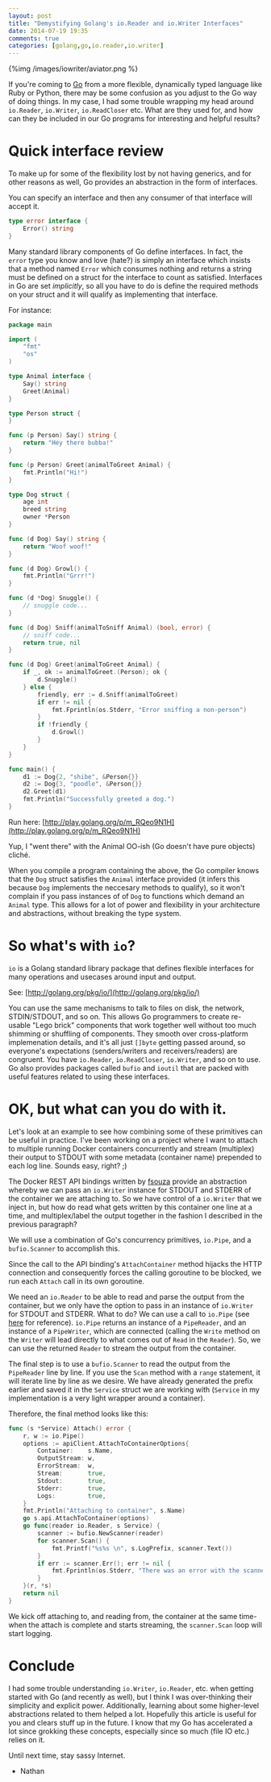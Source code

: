 ```yaml
---
layout: post
title: "Demystifying Golang's io.Reader and io.Writer Interfaces"
date: 2014-07-19 19:35
comments: true
categories: [golang,go,io.reader,io.writer]
---
```


{%img /images/iowriter/aviator.png %}

If you're coming to [Go](http://golang.org) from a more flexible, dynamically typed language like Ruby or Python, there may be some confusion as you adjust to the Go way of doing things.  In my case, I had some trouble wrapping my head around `io.Reader`, `io.Writer`, `io.ReadCloser` etc.  What are they used for, and how can they be included in our Go programs for interesting and helpful results?

# Quick interface review

To make up for some of the flexibility lost by not having generics, and for other reasons as well, Go provides an abstraction in the form of interfaces.

You can specify an interface and then any consumer of that interface will accept it.

```go
type error interface {
    Error() string
}
```

Many standard library components of Go define interfaces.  In fact, the `error` type you know and love (hate?) is simply an interface which insists that a method named `Error` which consumes nothing and returns a string must be defined on a struct for the interface to count as satisfied.  Interfaces in Go are set *implicitly*, so all you have to do is define the required methods on your struct and it will qualify as implementing that interface.

For instance:

```go
package main

import (
    "fmt"
    "os"
)

type Animal interface {
    Say() string
    Greet(Animal)
}

type Person struct {
}

func (p Person) Say() string {
    return "Hey there bubba!"
}

func (p Person) Greet(animalToGreet Animal) {
    fmt.Println("Hi!")
}

type Dog struct {
    age int
    breed string
    owner *Person
}

func (d Dog) Say() string {
    return "Woof woof!"
}

func (d Dog) Growl() {
    fmt.Println("Grrr!")
}

func (d *Dog) Snuggle() {
    // snuggle code...
}

func (d Dog) Sniff(animalToSniff Animal) (bool, error) {
    // sniff code...
    return true, nil
}

func (d Dog) Greet(animalToGreet Animal) {
    if _, ok := animalToGreet.(Person); ok {
        d.Snuggle()
    } else {
        friendly, err := d.Sniff(animalToGreet)
        if err != nil {
            fmt.Fprintln(os.Stderr, "Error sniffing a non-person")
        }
        if !friendly {
            d.Growl()
        }
    }
}

func main() {
    d1 := Dog{2, "shibe", &Person{}}
    d2 := Dog{3, "poodle", &Person{}}
    d2.Greet(d1)
    fmt.Println("Successfully greeted a dog.")
}
```

Run here: [http://play.golang.org/p/m_RQeo9N1H](http://play.golang.org/p/m_RQeo9N1H)

Yup, I "went there" with the Animal OO-ish (Go doesn't have pure objects) cliché.

When you compile a program containing the above, the Go compiler knows that the `Dog` struct satisfies the `Animal` interface provided (it infers this because `Dog` implements the neccesary methods to qualify), so it won't complain if you pass instances of of `Dog` to functions which demand an `Animal` type.  This allows for a lot of power and flexibility in your architecture and abstractions, without breaking the type system.

# So what's with `io`?

`io` is a Golang standard library package that defines flexible interfaces for many operations and usecases around input and output.

See: [http://golang.org/pkg/io/](http://golang.org/pkg/io/)

You can use the same mechanisms to talk to files on disk, the network, STDIN/STDOUT, and so on.  This allows Go programmers to create re-usable "Lego brick" components that work together well without too much shimming or shuffling of components.  They smooth over cross-platform implemenation details, and it's all just `[]byte` getting passed around, so everyone's expectations (senders/writers and receivers/readers) are congruent.  You have `io.Reader`, `io.ReadCloser`, `io.Writer`, and so on to use.  Go also provides packages called `bufio` and `ioutil` that are packed with useful features related to using these interfaces.

# OK, but what can you do with it.

Let's look at an example to see how combining some of these primitives can be useful in practice.  I've been working on a project where I want to attach to multiple running Docker containers concurrently and stream (multiplex) their output to STDOUT with some metadata (container name) prepended to each log line.  Sounds easy, right? ;)

The Docker REST API bindings written by [fsouza](http://github.com/fsouza) provide an abstraction whereby we can pass an `io.Writer` instance for STDOUT and STDERR of the container we are attaching to.  So we have control of a `io.Writer` that we inject in, but how do read what gets written by this container one line at a time, and multiplex/label the output together in the fashion I described in the previous paragraph?

We will use a combination of Go's concurrency primitives, `io.Pipe`, and a `bufio.Scanner` to accomplish this.

Since the call to the API binding's `AttachContainer` method hijacks the HTTP connection and consequently forces the calling goroutine to be blocked, we run each `Attach` call in its own goroutine.

We need an `io.Reader` to be able to read and parse the output from the container, but we only have the option to pass in an instance of `io.Writer` for STDOUT and STDERR.  What to do?  We can use a call to `io.Pipe` (see [here](http://golang.org/pkg/io/#Pipe) for reference).  `io.Pipe` returns an instance of a `PipeReader`, and an instance of a `PipeWriter`, which are connected (calling the `Write` method on the `Writer` will lead directly to what comes out of `Read` in the `Reader`).  So, we can use the returned `Reader` to stream the output from the container.

The final step is to use a `bufio.Scanner` to read the output from the `PipeReader` line by line.  If you use the `Scan` method with a `range` statement, it will iterate line by line as we desire.  We have already generated the prefix earlier and saved it in the `Service` struct we are working with (`Service` in my implementation is a very light wrapper around a container).

Therefore, the final method looks like this:

```go
func (s *Service) Attach() error {
	r, w := io.Pipe()
	options := apiClient.AttachToContainerOptions{
		Container:    s.Name,
		OutputStream: w,
		ErrorStream:  w,
		Stream:       true,
		Stdout:       true,
		Stderr:       true,
		Logs:         true,
	}
	fmt.Println("Attaching to container", s.Name)
	go s.api.AttachToContainer(options)
	go func(reader io.Reader, s Service) {
		scanner := bufio.NewScanner(reader)
		for scanner.Scan() {
			fmt.Printf("%s%s \n", s.LogPrefix, scanner.Text())
		}
		if err := scanner.Err(); err != nil {
			fmt.Fprintln(os.Stderr, "There was an error with the scanner in attached container", err)
		}
	}(r, *s)
	return nil
}
```

We kick off attaching to, and reading from, the container at the same time- when the attach is complete and starts streaming, the `scanner.Scan` loop will start logging.

# Conclude

I had some trouble understanding `io.Writer`, `io.Reader`, etc. when getting started with Go (and recently as well), but I think I was over-thinking their simplicity and explicit power.  Additionally, learning about some higher-level abstractions related to them helped a lot.  Hopefully this article is useful for you and clears stuff up in the future.  I know that my Go has accelerated a lot since grokking these concepts, especially since so much (file IO etc.) relies on it.

Until next time, stay sassy Internet.

- Nathan
